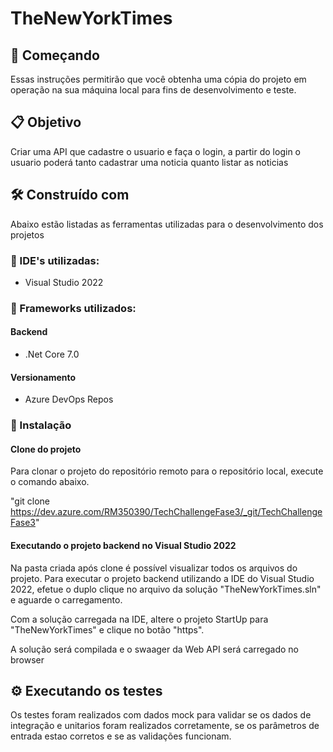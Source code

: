 ﻿# TheNewYorkTimes

## 🚀 Começando

Essas instruções permitirão que você obtenha uma cópia do projeto em operação na sua máquina local para fins de desenvolvimento e teste.

## 📋 Objetivo

Criar uma API que cadastre o usuario e faça o login, a partir do login o usuario poderá tanto cadastrar uma noticia quanto listar as noticias

## 🛠️ Construído com

Abaixo estão listadas as ferramentas utilizadas para o desenvolvimento dos projetos

### 📌 IDE's utilizadas:
- Visual Studio 2022

### 📌 Frameworks utilizados:

#### Backend 
- .Net Core 7.0 

#### Versionamento
- Azure DevOps Repos

### 🔧 Instalação

#### Clone do projeto

Para clonar o projeto do repositório remoto para o repositório local, execute o comando abaixo.

"git clone https://dev.azure.com/RM350390/TechChallengeFase3/_git/TechChallengeFase3"

#### Executando o projeto backend no Visual Studio 2022

Na pasta criada após clone é possível visualizar todos os arquivos do projeto. Para executar o projeto backend utilizando a IDE do Visual Studio 2022, efetue o duplo clique no arquivo da solução "TheNewYorkTimes.sln" e aguarde o carregamento.

Com a solução carregada na IDE, altere o projeto StartUp para "TheNewYorkTimes" e clique no botão "https".

A solução será compilada e o swaager da Web API será carregado no browser

## ⚙️ Executando os testes

Os testes foram realizados com dados mock para validar se os dados de integração e unitarios foram realizados corretamente, se os parâmetros de entrada estao corretos e se as validações funcionam.